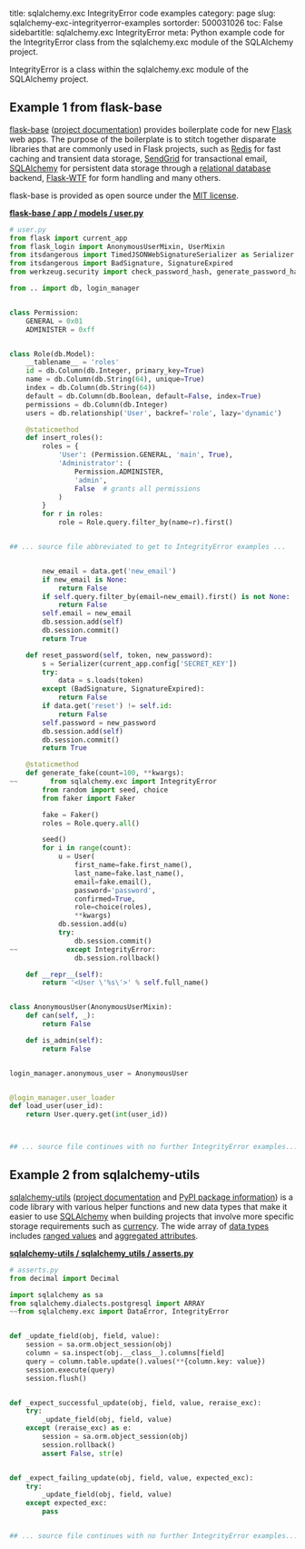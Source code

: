 title: sqlalchemy.exc IntegrityError code examples
category: page
slug: sqlalchemy-exc-integrityerror-examples
sortorder: 500031026
toc: False
sidebartitle: sqlalchemy.exc IntegrityError
meta: Python example code for the IntegrityError class from the sqlalchemy.exc module of the SQLAlchemy project.


IntegrityError is a class within the sqlalchemy.exc module of the SQLAlchemy project.


## Example 1 from flask-base
[flask-base](https://github.com/hack4impact/flask-base)
([project documentation](http://hack4impact.github.io/flask-base/))
provides boilerplate code for new [Flask](/flask.html) web apps.
The purpose of the boilerplate is to stitch together disparate
libraries that are commonly used in Flask projects, such as
[Redis](/redis.html) for fast caching and transient data storage,
[SendGrid](https://www.twilio.com/sendgrid) for transactional email,
[SQLAlchemy](/sqlalchemy.html) for persistent data storage through a
[relational database](/databases.html) backend,
[Flask-WTF](https://flask-wtf.readthedocs.io/en/stable/) for form
handling and many others.

flask-base is provided as open source under the
[MIT license](https://github.com/hack4impact/flask-base/blob/master/LICENSE.md).

[**flask-base / app / models / user.py**](https://github.com/hack4impact/flask-base/blob/master/app/models/user.py)

```python
# user.py
from flask import current_app
from flask_login import AnonymousUserMixin, UserMixin
from itsdangerous import TimedJSONWebSignatureSerializer as Serializer
from itsdangerous import BadSignature, SignatureExpired
from werkzeug.security import check_password_hash, generate_password_hash

from .. import db, login_manager


class Permission:
    GENERAL = 0x01
    ADMINISTER = 0xff


class Role(db.Model):
    __tablename__ = 'roles'
    id = db.Column(db.Integer, primary_key=True)
    name = db.Column(db.String(64), unique=True)
    index = db.Column(db.String(64))
    default = db.Column(db.Boolean, default=False, index=True)
    permissions = db.Column(db.Integer)
    users = db.relationship('User', backref='role', lazy='dynamic')

    @staticmethod
    def insert_roles():
        roles = {
            'User': (Permission.GENERAL, 'main', True),
            'Administrator': (
                Permission.ADMINISTER,
                'admin',
                False  # grants all permissions
            )
        }
        for r in roles:
            role = Role.query.filter_by(name=r).first()


## ... source file abbreviated to get to IntegrityError examples ...


        new_email = data.get('new_email')
        if new_email is None:
            return False
        if self.query.filter_by(email=new_email).first() is not None:
            return False
        self.email = new_email
        db.session.add(self)
        db.session.commit()
        return True

    def reset_password(self, token, new_password):
        s = Serializer(current_app.config['SECRET_KEY'])
        try:
            data = s.loads(token)
        except (BadSignature, SignatureExpired):
            return False
        if data.get('reset') != self.id:
            return False
        self.password = new_password
        db.session.add(self)
        db.session.commit()
        return True

    @staticmethod
    def generate_fake(count=100, **kwargs):
~~        from sqlalchemy.exc import IntegrityError
        from random import seed, choice
        from faker import Faker

        fake = Faker()
        roles = Role.query.all()

        seed()
        for i in range(count):
            u = User(
                first_name=fake.first_name(),
                last_name=fake.last_name(),
                email=fake.email(),
                password='password',
                confirmed=True,
                role=choice(roles),
                **kwargs)
            db.session.add(u)
            try:
                db.session.commit()
~~            except IntegrityError:
                db.session.rollback()

    def __repr__(self):
        return '<User \'%s\'>' % self.full_name()


class AnonymousUser(AnonymousUserMixin):
    def can(self, _):
        return False

    def is_admin(self):
        return False


login_manager.anonymous_user = AnonymousUser


@login_manager.user_loader
def load_user(user_id):
    return User.query.get(int(user_id))



## ... source file continues with no further IntegrityError examples...

```


## Example 2 from sqlalchemy-utils
[sqlalchemy-utils](https://github.com/kvesteri/sqlalchemy-utils)
([project documentation](https://sqlalchemy-utils.readthedocs.io/en/latest/)
and
[PyPI package information](https://pypi.org/project/SQLAlchemy-Utils/))
is a code library with various helper functions and new data types
that make it easier to use [SQLAlchemy](/sqlalchemy.html) when building
projects that involve more specific storage requirements such as
[currency](https://sqlalchemy-utils.readthedocs.io/en/latest/data_types.html#module-sqlalchemy_utils.types.currency).
The wide array of
[data types](https://sqlalchemy-utils.readthedocs.io/en/latest/data_types.html)
includes [ranged values](https://sqlalchemy-utils.readthedocs.io/en/latest/range_data_types.html)
and [aggregated attributes](https://sqlalchemy-utils.readthedocs.io/en/latest/aggregates.html).

[**sqlalchemy-utils / sqlalchemy_utils / asserts.py**](https://github.com/kvesteri/sqlalchemy-utils/blob/master/sqlalchemy_utils/./asserts.py)

```python
# asserts.py
from decimal import Decimal

import sqlalchemy as sa
from sqlalchemy.dialects.postgresql import ARRAY
~~from sqlalchemy.exc import DataError, IntegrityError


def _update_field(obj, field, value):
    session = sa.orm.object_session(obj)
    column = sa.inspect(obj.__class__).columns[field]
    query = column.table.update().values(**{column.key: value})
    session.execute(query)
    session.flush()


def _expect_successful_update(obj, field, value, reraise_exc):
    try:
        _update_field(obj, field, value)
    except (reraise_exc) as e:
        session = sa.orm.object_session(obj)
        session.rollback()
        assert False, str(e)


def _expect_failing_update(obj, field, value, expected_exc):
    try:
        _update_field(obj, field, value)
    except expected_exc:
        pass


## ... source file continues with no further IntegrityError examples...

```


